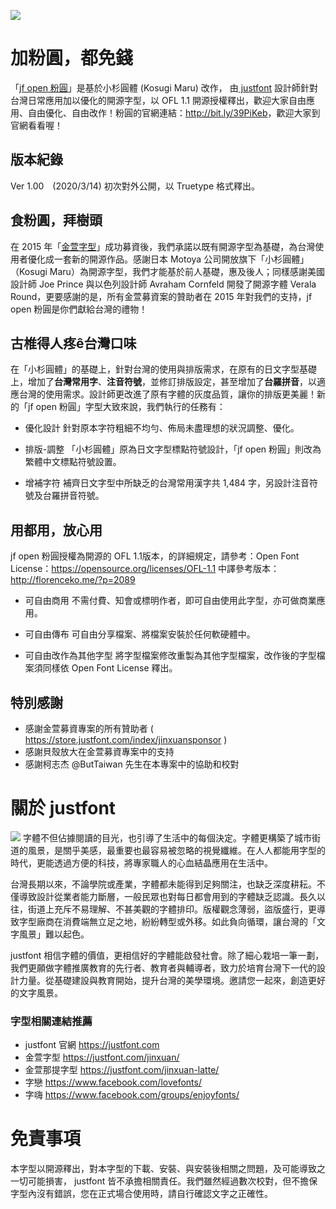 ![](https://justfont-images.s3-ap-northeast-1.amazonaws.com/huninn/jf-open-huninn-banner.png)

# 加粉圓，都免錢
「[jf open 粉圓](http://bit.ly/39PiKeb "jf open 粉圓")」是基於小杉圓體 (Kosugi Maru) 改作，
由[ justfont](https://justfont.com " justfont") 設計師針對台灣日常應用加以優化的開源字型，以 OFL 1.1 開源授權釋出，歡迎大家自由應用、自由優化、自由改作！粉圓的官網連結：<http://bit.ly/39PiKeb>，歡迎大家到官網看看喔！

## 版本紀錄
Ver 1.00　(2020/3/14) 初次對外公開，以 Truetype 格式釋出。

## 食粉圓，拜樹頭
在 2015 年「[金萱字型](https://justfont.com/jinxuan/ "金萱字型")」成功募資後，我們承諾以既有開源字型為基礎，為台灣使用者優化成一套新的開源作品。感謝日本 Motoya 公司開放旗下「小杉圓體」（Kosugi Maru）為開源字型，我們才能基於前人基礎，惠及後人；同樣感謝美國設計師 Joe Prince 與以色列設計師 Avraham Cornfeld 開發了開源字體 Verala Round，更要感謝的是，所有金萱募資案的贊助者在 2015 年對我們的支持，jf open 粉圓是你們獻給台灣的禮物！


## 古椎得人疼ê台灣口味
在「小杉圓體」的基礎上，針對台灣的使用與排版需求，在原有的日文字型基礎上，增加了**台灣常用字**、**注音符號**，並修訂排版設定，甚至增加了**台羅拼音**，以適應台灣的使用需求。設計師更改進了原有字體的灰度品質，讓你的排版更美麗！新的「jf open 粉圓」字型大致來說，我們執行的任務有：

- 優化設計
針對原本字符粗細不均勻、佈局未盡理想的狀況調整、優化。


- 排版-調整
「小杉圓體」原為日文字型標點符號設計，「jf open 粉圓」則改為繁體中文標點符號設置。

- 增補字符
補齊日文字型中所缺乏的台灣常用漢字共 1,484 字，另設計注音符號及台羅拼音符號。


## 用都用，放心用
jf open 粉圓授權為開源的 OFL 1.1版本，的詳細規定，請參考：Open Font License：<https://opensource.org/licenses/OFL-1.1>
中譯參考版本：<http://florenceko.me/?p=2089>

- 可自由商用
不需付費、知會或標明作者，即可自由使用此字型，亦可做商業應用。

- 可自由傳布
可自由分享檔案、將檔案安裝於任何軟硬體中。

- 可自由改作為其他字型
將字型檔案修改重製為其他字型檔案，改作後的字型檔案須同樣依 Open Font License 釋出。



## 特別感謝
- 感謝金萱募資專案的所有贊助者 ( <https://store.justfont.com/index/jinxuansponsor> )
- 感謝貝殼放大在金萱募資專案中的支持
- 感謝柯志杰 @ButTaiwan 先生在本專案中的協助和校對

# 關於 justfont
![](https://justfont-images.s3-ap-northeast-1.amazonaws.com/jf-logo-full-small.jpg)
字體不但佔據閱讀的目光，也引導了生活中的每個決定。字體更構築了城市街道的風景，是關乎美感，最重要也最容易被忽略的視覺纖維。在人人都能用字型的時代，更能透過方便的科技，將專家職人的心血結晶應用在生活中。

台灣長期以來，不論學院或產業，字體都未能得到足夠關注，也缺乏深度耕耘。不僅導致設計從業者能力斷層，一般民眾也對每日都會用到的字體缺乏認識。長久以往，街道上充斥不易理解、不甚美觀的字體排印。版權觀念薄弱，盜版盛行，更導致字型廠商在消費端無立足之地，紛紛轉型或外移。如此負向循環，讓台灣的「文字風景」難以起色。

justfont 相信字體的價值，更相信好的字體能啟發社會。除了細心栽培一筆一劃，我們更願做字體推廣教育的先行者、教育者與輔導者，致力於培育台灣下一代的設計力量。從基礎建設與教育開始，提升台灣的美學環境。邀請您一起來，創造更好的文字風景。


### 字型相關連結推薦
- justfont 官網 <https://justfont.com>
- 金萱字型 <https://justfont.com/jinxuan/>
- 金萱那提字型 <https://justfont.com/jinxuan-latte/>
- 字戀 <https://www.facebook.com/lovefonts/>
- 字嗨 <https://www.facebook.com/groups/enjoyfonts/>

# 免責事項
本字型以開源釋出，對本字型的下載、安裝、與安裝後相關之問題，及可能導致之一切可能損害， justfont 皆不承擔相關責任。我們雖然經過數次校對，但不擔保字型內沒有錯誤，您在正式場合使用時，請自行確認文字之正確性。